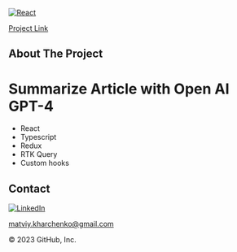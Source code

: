 [![React][react.js]][react-url]

[Project Link](https://curious-madeleine-5fb8d0.netlify.app/)

<!-- ABOUT THE PROJECT -->

## About The Project
# Summarize Article with Open AI GPT-4

- React
- Typescript
- Redux
- RTK Query
- Custom hooks

<!-- CONTACT -->

## Contact

[![LinkedIn][linkedin-shield]][linkedin-url]

matviy.kharchenko@gmail.com

[linkedin-shield]: https://img.shields.io/badge/-LinkedIn-black.svg?style=for-the-badge&logo=linkedin&colorB=555
[linkedin-url]: https://www.linkedin.com/in/matvii-kharchenko-666762232/
[react.js]: https://img.shields.io/badge/React-20232A?style=for-the-badge&logo=react&logoColor=61DAFB
[react-url]: https://reactjs.org/

© 2023 GitHub, Inc.
